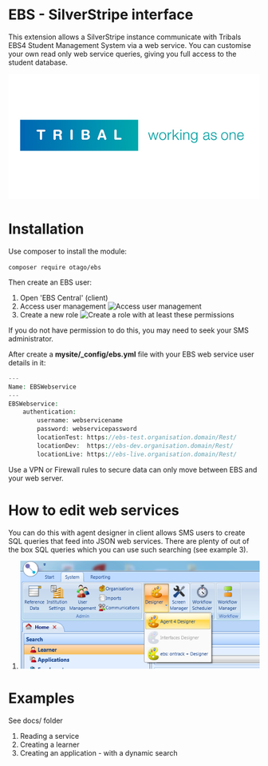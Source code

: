 # EBS - SilverStripe interface

This extension allows a SilverStripe instance communicate with Tribals EBS4 
Student Management System via a web service. You can customise your own read only 
web service queries, giving you full access to the student database. 


![Tribal logo](images/tribal_logo.jpg)

# Installation

Use composer to install the module:

```composer require otago/ebs```

Then create an EBS user:

1. Open 'EBS Central' (client)
2. Access user management 
![Access user management](images/ebs3.png)
3. Create a new role
![Create a role with at least these permissions](images/ebs4.png)

If you do not have permission to do this, you may need to seek your SMS administrator.

After create a **mysite/_config/ebs.yml** file with your EBS web service user details in it:

```php
---
Name: EBSWebservice
---
EBSWebservice:
    authentication:
        username: webservicename
        password: webservicepassword
        locationTest: https://ebs-test.organisation.domain/Rest/
        locationDev:  https://ebs-dev.organisation.domain/Rest/
        locationLive: https://ebs-live.organisation.domain/Rest/
```

Use a VPN or Firewall rules to secure data can only move between EBS and your web server. 

# How to edit web services

You can do this with agent designer in client allows SMS users to create SQL 
queries that feed into JSON web services. There are plenty of out of the box SQL 
queries which you can use such searching (see example 3). 

1. ![Access user management](images/ebs2.png) 

# Examples 

See docs/ folder

 1. Reading a service
 2. Creating a learner
 3. Creating an application - with a dynamic search




